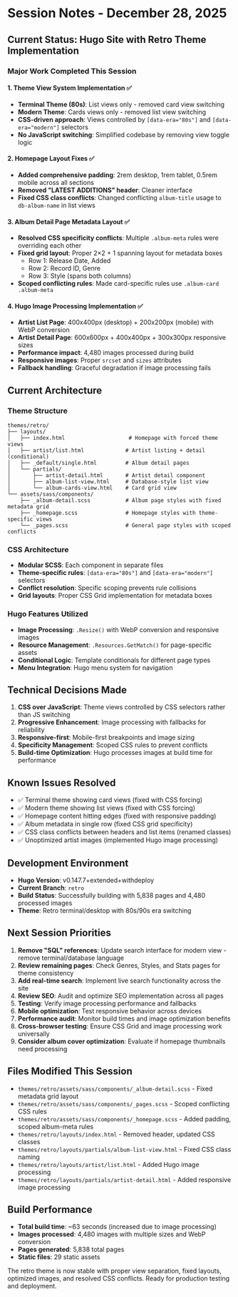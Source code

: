 # Session Notes - December 28, 2025

## Current Status: Hugo Site with Retro Theme Implementation

### Major Work Completed This Session

#### 1. **Theme View System Implementation** ✅
- **Terminal Theme (80s)**: List views only - removed card view switching
- **Modern Theme**: Cards views only - removed list view switching  
- **CSS-driven approach**: Views controlled by `[data-era="80s"]` and `[data-era="modern"]` selectors
- **No JavaScript switching**: Simplified codebase by removing view toggle logic

#### 2. **Homepage Layout Fixes** ✅
- **Added comprehensive padding**: 2rem desktop, 1rem tablet, 0.5rem mobile across all sections
- **Removed "LATEST ADDITIONS" header**: Cleaner interface
- **Fixed CSS class conflicts**: Changed conflicting `album-title` usage to `db-album-name` in list views

#### 3. **Album Detail Page Metadata Layout** ✅
- **Resolved CSS specificity conflicts**: Multiple `.album-meta` rules were overriding each other
- **Fixed grid layout**: Proper 2×2 + 1 spanning layout for metadata boxes
  - Row 1: Release Date, Added
  - Row 2: Record ID, Genre  
  - Row 3: Style (spans both columns)
- **Scoped conflicting rules**: Made card-specific rules use `.album-card .album-meta`

#### 4. **Hugo Image Processing Implementation** ✅
- **Artist List Page**: 400x400px (desktop) + 200x200px (mobile) with WebP conversion
- **Artist Detail Page**: 600x600px + 400x400px + 300x300px responsive sizes
- **Performance impact**: 4,480 images processed during build
- **Responsive images**: Proper `srcset` and `sizes` attributes
- **Fallback handling**: Graceful degradation if image processing fails

## Current Architecture

### Theme Structure
```
themes/retro/
├── layouts/
│   ├── index.html                    # Homepage with forced theme views
│   ├── artist/list.html             # Artist listing + detail (conditional)
│   ├── _default/single.html         # Album detail pages
│   └── partials/
│       ├── artist-detail.html       # Artist detail component
│       ├── album-list-view.html     # Database-style list view
│       └── album-cards-view.html    # Card grid view
└── assets/sass/components/
    ├── _album-detail.scss           # Album page styles with fixed metadata grid
    ├── _homepage.scss               # Homepage styles with theme-specific views
    └── _pages.scss                  # General page styles with scoped conflicts
```

### CSS Architecture
- **Modular SCSS**: Each component in separate files
- **Theme-specific rules**: `[data-era="80s"]` and `[data-era="modern"]` selectors
- **Conflict resolution**: Specific scoping prevents rule collisions
- **Grid layouts**: Proper CSS Grid implementation for metadata boxes

### Hugo Features Utilized
- **Image Processing**: `.Resize()` with WebP conversion and responsive images
- **Resource Management**: `.Resources.GetMatch()` for page-specific assets
- **Conditional Logic**: Template conditionals for different page types
- **Menu Integration**: Hugo menu system for navigation

## Technical Decisions Made

1. **CSS over JavaScript**: Theme views controlled by CSS selectors rather than JS switching
2. **Progressive Enhancement**: Image processing with fallbacks for reliability
3. **Responsive-first**: Mobile-first breakpoints and image sizing
4. **Specificity Management**: Scoped CSS rules to prevent conflicts
5. **Build-time Optimization**: Hugo processes images at build time for performance

## Known Issues Resolved
- ✅ Terminal theme showing card views (fixed with CSS forcing)
- ✅ Modern theme showing list views (fixed with CSS forcing)
- ✅ Homepage content hitting edges (fixed with responsive padding)
- ✅ Album metadata in single row (fixed CSS grid specificity)
- ✅ CSS class conflicts between headers and list items (renamed classes)
- ✅ Unoptimized artist images (implemented Hugo image processing)

## Development Environment
- **Hugo Version**: v0.147.7+extended+withdeploy
- **Current Branch**: `retro`
- **Build Status**: Successfully building with 5,838 pages and 4,480 processed images
- **Theme**: Retro terminal/desktop with 80s/90s era switching

## Next Session Priorities
1. **Remove "SQL" references**: Update search interface for modern view - remove terminal/database language
2. **Review remaining pages**: Check Genres, Styles, and Stats pages for theme consistency
3. **Add real-time search**: Implement live search functionality across the site
4. **Review SEO**: Audit and optimize SEO implementation across all pages
5. **Testing**: Verify image processing performance and fallbacks
6. **Mobile optimization**: Test responsive behavior across devices
7. **Performance audit**: Monitor build times and image optimization benefits
8. **Cross-browser testing**: Ensure CSS Grid and image processing work universally
9. **Consider album cover optimization**: Evaluate if homepage thumbnails need processing

## Files Modified This Session
- `themes/retro/assets/sass/components/_album-detail.scss` - Fixed metadata grid layout
- `themes/retro/assets/sass/components/_pages.scss` - Scoped conflicting CSS rules  
- `themes/retro/assets/sass/components/_homepage.scss` - Added padding, scoped album-meta rules
- `themes/retro/layouts/index.html` - Removed header, updated CSS classes
- `themes/retro/layouts/partials/album-list-view.html` - Fixed CSS class naming
- `themes/retro/layouts/artist/list.html` - Added Hugo image processing
- `themes/retro/layouts/partials/artist-detail.html` - Added responsive image processing

## Build Performance
- **Total build time**: ~63 seconds (increased due to image processing)
- **Images processed**: 4,480 images with multiple sizes and WebP conversion
- **Pages generated**: 5,838 total pages
- **Static files**: 29 static assets

The retro theme is now stable with proper view separation, fixed layouts, optimized images, and resolved CSS conflicts. Ready for production testing and deployment.